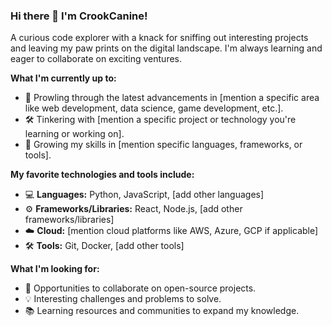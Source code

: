 ### Hi there 👋 I'm CrookCanine!

A curious code explorer with a knack for sniffing out interesting projects and leaving my paw prints on the digital landscape. I'm always learning and eager to collaborate on exciting ventures.

**What I'm currently up to:**

* 🐾 Prowling through the latest advancements in [mention a specific area like web development, data science, game development, etc.].
* 🛠️ Tinkering with [mention a specific project or technology you're learning or working on].
* 🌱 Growing my skills in [mention specific languages, frameworks, or tools].

**My favorite technologies and tools include:**

* 💻 **Languages:** Python, JavaScript, [add other languages]
* ⚙️ **Frameworks/Libraries:** React, Node.js, [add other frameworks/libraries]
* ☁️ **Cloud:** [mention cloud platforms like AWS, Azure, GCP if applicable]
* 🛠️ **Tools:** Git, Docker, [add other tools]

**What I'm looking for:**

* 🤝 Opportunities to collaborate on open-source projects.
* 💡 Interesting challenges and problems to solve.
* 📚 Learning resources and communities to expand my knowledge.

